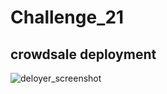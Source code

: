 # Challenge_21
## crowdsale deployment
![deloyer_screenshot](https://user-images.githubusercontent.com/93133498/171072644-8ab17b9a-4ee8-424b-92a7-1970d1451bce.png)
